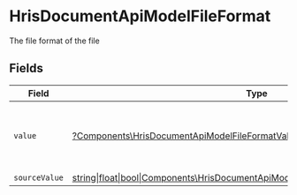 # HrisDocumentApiModelFileFormat

The file format of the file


## Fields

| Field                                                                                                                                                      | Type                                                                                                                                                       | Required                                                                                                                                                   | Description                                                                                                                                                | Example                                                                                                                                                    |
| ---------------------------------------------------------------------------------------------------------------------------------------------------------- | ---------------------------------------------------------------------------------------------------------------------------------------------------------- | ---------------------------------------------------------------------------------------------------------------------------------------------------------- | ---------------------------------------------------------------------------------------------------------------------------------------------------------- | ---------------------------------------------------------------------------------------------------------------------------------------------------------- |
| `value`                                                                                                                                                    | [?Components\HrisDocumentApiModelFileFormatValue](../../Models/Components/HrisDocumentApiModelFileFormatValue.md)                                          | :heavy_minus_sign:                                                                                                                                         | The file format of the file, expressed as a file extension                                                                                                 | pdf                                                                                                                                                        |
| `sourceValue`                                                                                                                                              | [string\|float\|bool\|Components\HrisDocumentApiModelSourceValueFileFormat4\|array\|null](../../Models/Components/HrisDocumentApiModelFileFormatSourceValue.md) | :heavy_minus_sign:                                                                                                                                         | N/A                                                                                                                                                        | application/pdf                                                                                                                                            |